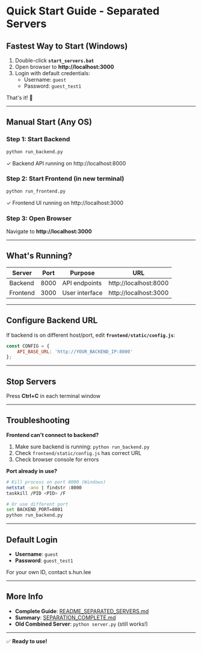 # Quick Start Guide - Separated Servers

## Fastest Way to Start (Windows)

1. Double-click **`start_servers.bat`**
2. Open browser to **http://localhost:3000**
3. Login with default credentials:
   - Username: `guest`
   - Password: `guest_test1`

That's it! 🎉

---

## Manual Start (Any OS)

### Step 1: Start Backend
```bash
python run_backend.py
```
✓ Backend API running on http://localhost:8000

### Step 2: Start Frontend (in new terminal)
```bash
python run_frontend.py
```
✓ Frontend UI running on http://localhost:3000

### Step 3: Open Browser
Navigate to **http://localhost:3000**

---

## What's Running?

| Server | Port | Purpose | URL |
|--------|------|---------|-----|
| Backend | 8000 | API endpoints | http://localhost:8000 |
| Frontend | 3000 | User interface | http://localhost:3000 |

---

## Configure Backend URL

If backend is on different host/port, edit **`frontend/static/config.js`**:

```javascript
const CONFIG = {
    API_BASE_URL: 'http://YOUR_BACKEND_IP:8000'
};
```

---

## Stop Servers

Press **Ctrl+C** in each terminal window

---

## Troubleshooting

**Frontend can't connect to backend?**
1. Make sure backend is running: `python run_backend.py`
2. Check `frontend/static/config.js` has correct URL
3. Check browser console for errors

**Port already in use?**
```bash
# Kill process on port 8000 (Windows)
netstat -ano | findstr :8000
taskkill /PID <PID> /F

# Or use different port
set BACKEND_PORT=8001
python run_backend.py
```

---

## Default Login

- **Username**: `guest`
- **Password**: `guest_test1`

For your own ID, contact s.hun.lee

---

## More Info

- **Complete Guide**: [README_SEPARATED_SERVERS.md](README_SEPARATED_SERVERS.md)
- **Summary**: [SEPARATION_COMPLETE.md](SEPARATION_COMPLETE.md)
- **Old Combined Server**: `python server.py` (still works!)

---

✅ **Ready to use!**
